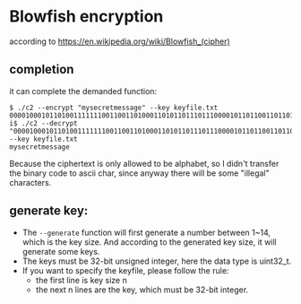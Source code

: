 # Blowfish encryption
according to https://en.wikipedia.org/wiki/Blowfish_(cipher)
## completion
it can complete the demanded function:
```$xslt
$ ./c2 --encrypt "mysecretmessage" --key keyfile.txt
00001000101101001111111001100110100011010110111011100001011011001101101110110110011101000011110010001010001000001011111111100100
i$ ./c2 --decrypt "00001000101101001111111001100110100011010110111011100001011011001101101110110110011101000011110010001010001000001011111111100100" --key keyfile.txt
mysecretmessage
```
Because the ciphertext is only allowed to be alphabet, so I didn't transfer the binary code to ascii char, since anyway there will be some "illegal" characters.

## generate key:
- The `--generate` function will first generate a number between 1~14, which is the key size. And according to the generated key size, it will generate some keys.
- The keys must be 32-bit unsigned integer, here the data type is uint32_t.
- If you want to specify the keyfile, please follow the rule: 
    + the first line is key size n
    + the next n lines are the key, which must be 32-bit integer.



